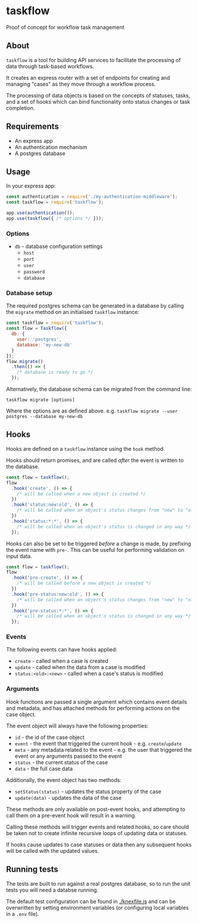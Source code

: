 # taskflow

Proof of concept for workflow task management

## About

`taskflow` is a tool for building API services to facilitate the processing of data through task-based workflows.

It creates an express router with a set of endpoints for creating and managing "cases" as they move through a workflow process.

The processing of data objects is based on the concepts of statuses, tasks, and a set of hooks which can bind functionality onto status changes or task completion.

## Requirements

* An express app
* An authentication mechanism
* A postgres database

## Usage

In your express app:

```js
const authentication = require('./my-authentication-middleware');
const taskflow = require('taskflow');

app.use(authentication());
app.use(taskflow({ /* options */ }));
```

### Options

* `db` - database configuration settings
  * `host`
  * `port`
  * `user`
  * `password`
  * `database`

### Database setup

The required postgres schema can be generated in a database by calling the `migrate` method on an initialised `taskflow` instance:

```js
const taskflow = require('taskflow');
const flow = Taskflow({
  db: {
    user: 'postgres',
    database: 'my-new-db'
  }
});
flow.migrate()
  .then(() => {
    /* database is ready to go */
  });
```

Alternatively, the database schema can be migrated from the command line:

```
taskflow migrate [options]
```

Where the options are as defined above. e.g. `taskflow migrate --user postgres --database my-new-db`

## Hooks

Hooks are defined on a `taskflow` instance using the `hook` method.

Hooks should return promises, and are called _after_ the event is written to the database.

```js
const flow = taskflow();
flow
  .hook('create', () => {
    /* will be called when a new object is created */
  })
  .hook('status:new:old', () => {
    /* will be called when an object's status changes from "new" to "old" */
  })
  .hook('status:*:*', () => {
    /* will be called when an object's status is changed in any way */
  });
```

Hooks can also be set to be triggered _before_ a change is made, by prefixing the event name with `pre-`. This can be useful for performing validation on input data.

```js
const flow = taskflow();
flow
  .hook('pre-create', () => {
    /* will be called before a new object is created */
  })
  .hook('pre-status:new:old', () => {
    /* will be called when an object's status changes from "new" to "old" */
  })
  .hook('pre-status:*:*', () => {
    /* will be called when an object's status is changed in any way */
  });
```

### Events

The following events can have hooks applied:

* `create` - called when a case is created
* `update` - called when the data from a case is modified
* `status:<old>:<new>` - called when a case's status is modified

### Arguments

Hook functions are passed a single argument which contains event details and metadata, and has attached methods for performing actions on the case object.

The event object will always have the following properties:

* `id` - the id of the case object
* `event` - the event that triggered the current hook - e.g. `create`/`update`
* `meta` - any metadata related to the event - e.g. the user that triggered the event or any arguments passed to the event
* `status` - the current status of the case
* `data` - the full case data

Additionally, the event object has two methods:

* `setStatus(status)` - updates the status property of the case
* `update(data)` - updates the data of the case

These methods are only available on post-event hooks, and attempting to call them on a pre-event hook will result in a warning.

Calling these methods will trigger events and related hooks, so care should be taken not to create infinite recursive loops of updating data or statuses.

If hooks cause updates to case statuses or data then any subsequent hooks will be called with the updated values.

## Running tests

The tests are built to run against a real postgres database, so to run the unit tests you will need a databse running.

The default test configuration can be found in [./knexfile.js](./knexfile.js) and can be overwritten by setting environment variables (or configuring local variables in a `.env` file).
